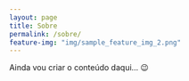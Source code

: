 ```yaml
---
layout: page
title: Sobre
permalink: /sobre/
feature-img: "img/sample_feature_img_2.png"
---
```


Ainda vou criar o conteúdo daqui... :wink:
